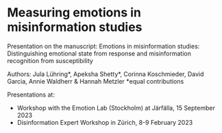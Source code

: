 # Measuring emotions in misinformation studies
Presentation on the manuscript: Emotions in misinformation studies: Distinguishing emotional state from response and misinformation recognition from susceptibility

Authors: Jula Lühring*, Apeksha Shetty*, Corinna Koschmieder, David Garcia, Annie Waldherr & Hannah Metzler
*equal contributions

Presentations at: 
* Workshop with the Emotion Lab (Stockholm) at Järfälla, 15 September 2023
* Disinformation Expert Workshop in Zürich, 8-9 February 2023
